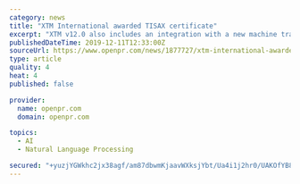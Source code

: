 ```yaml
---
category: news
title: "XTM International awarded TISAX certificate"
excerpt: "XTM v12.0 also includes an integration with a new machine translation engine and additional CMS connectors. XTM Workbench in the spotlight XTM Editor, has been replaced by XTM Workbench, which has been completely redeveloped. Using cutting-edge design and technology, XTM Workbench is a more"
publishedDateTime: 2019-12-11T12:33:00Z
sourceUrl: https://www.openpr.com/news/1877727/xtm-international-awarded-tisax-certificate
type: article
quality: 4
heat: 4
published: false

provider:
  name: openpr.com
  domain: openpr.com

topics:
  - AI
  - Natural Language Processing

secured: "+yuzjYGWkhc2jx38agf/am87dbwmKjaavWXksjYbt/Ua4i1j2hr0/UAKOfYB8CDvg5KU3J36h38NxjXVwmltQGXS1P9tvfLBDo5OR2j/27HPqowmXcBJipzW0RWrCsbRRo1lp3+7hIHZLZ33jWRBmRMuapVEpo6kx0935ohbkZGnS85BY5uhtnkdXxoEmI2r1L7i6+Up1CJ6YhiGyDhl/KnrImS4pTCZlmrUkNcRSkapjBCTZpRVW8dSFM4zt+93X6NWKRWS0ZxUonXx/nAjiw==;gRVwBLMXyuaAI43LUgTOqQ=="
---
```


